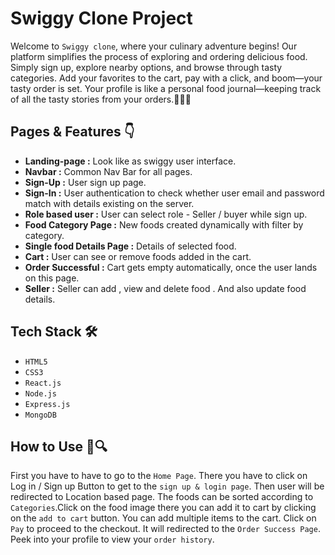 # Swiggy Clone Project

Welcome to `Swiggy clone`, where your culinary adventure begins! Our platform simplifies the process of exploring and ordering delicious food.  Simply sign up, explore nearby options, and browse through tasty categories. Add your favorites to the cart, pay with a click,  and boom—your tasty order is set. Your profile is like a personal food journal—keeping track of all the tasty stories from your orders.🍔🍕🍰

## Pages & Features  👇

- **Landing-page :** Look like as swiggy user interface.
- **Navbar :** Common Nav Bar for all pages.
- **Sign-Up :** User sign up page.
- **Sign-In :** User authentication to check whether user email and password match with details existing on the server.
- **Role based user :** User can select role - Seller / buyer while sign up.
- **Food Category Page :**  New foods created dynamically with filter by category.
- **Single food Details Page :** Details of selected food.
- **Cart :** User can see or remove foods added in the cart.
- **Order Successful :**  Cart gets empty automatically, once the user lands on this page.
- **Seller :** Seller can add , view and delete food . And also update food details.

## Tech Stack 🛠️

- `HTML5`
- `CSS3`
- `React.js`
- `Node.js`
- `Express.js`
- `MongoDB`

 ## How to Use 📖🔍
First you have to have to go to the `Home Page`. There you have to click on Log in / Sign up Button to get to the `sign up & login page`. Then user will be redirected to Location based page. The foods can be sorted according to `Categories`.Click on the food image there you can add it to cart by clicking on the `add to cart` button. You can add multiple items to the cart. Click on `Pay` to proceed to the checkout. It will redirected to the `Order Success Page`. Peek into your profile to view your `order history`. 